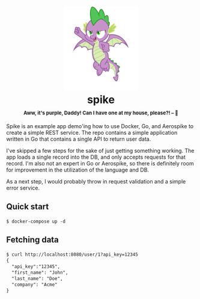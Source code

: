 <h1 align="center">
  <img src="spike.png" alt="">
  <br>spike<br>
  <p style="margin-top: 10px; font-size: 13px;">Aww, it's purple, Daddy! Can I have one at my house, please?! – 👧</p>
</h1>

Spike is an example app demo'ing how to use Docker, Go, and Aerospike to create a simple REST service. The repo contains a simple application written in Go that contains a single API to return user data.

I've skipped a few steps for the sake of just getting something working. The app loads a single record into the DB, and only accepts requests for that record. I'm also not an expert in Go or Aerospike, so there is definitely room for improvement in the utilization of the language and DB.

As a next step, I would probably throw in request validation and a simple error service.

## Quick start
```
$ docker-compose up -d
```

## Fetching data
```
$ curl http://localhost:8080/user/1?api_key=12345
{
  "api_key":"12345",
  "first_name": "John",
  "last_name": "Doe",
  "company": "Acme"
}
```